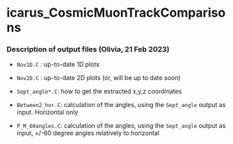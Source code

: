 # icarus_CosmicMuonTrackComparisons

### Description of output files (Olivia, 21 Feb 2023)

* `Nov1D.C` : up-to-date 1D plots

* `Nov2D.C` : up-to-date 2D plots (or, will be up to date soon)

* `Sept_angle*.C`: how to get the extracted x,y,z coordinates
* `Between2_hor.C`: calculation of the angles, using the `Sept_angle` output as input. Horizontal only
* `P_M_60angles.C`: calculation of the angles, using the `Sept_angle` output as input, +/-60 degree angles relatively to horizontal

